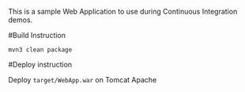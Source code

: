 This is a sample Web Application to use during Continuous Integration demos.

#Build Instruction

```
mvn3 clean package
```

#Deploy instruction

Deploy ```target/WebApp.war``` on Tomcat Apache
 
